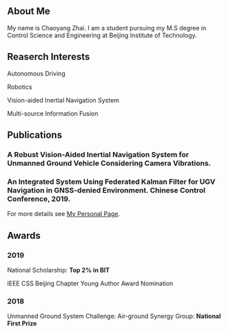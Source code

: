 ## About Me

My name is Chaoyang Zhai. I am a student pursuing my M.S degree in Control Science and Engineering at Beijing Institute of Technology.

## Reaserch Interests

Autonomous Driving 

Robotics

Vision-aided Inertial Navigation System

Multi-source Information Fusion

## Publications

### A Robust Vision-Aided Inertial Navigation System for Unmanned Ground Vehicle Considering Camera Vibrations.

### An Integrated System Using Federated Kalman Filter for UGV Navigation in GNSS-denied Environment. Chinese Control Conference, 2019.

For more details see [My Personal Page](https://chaoyang-1996.github.io).

## Awards

### 2019   

National Scholarship: **Top 2% in BIT**

IEEE CSS Beijing Chapter Young Author Award Nomination

### 2018

Unmanned Ground System Challenge: Air-ground Synergy Group: **National First Prize**
